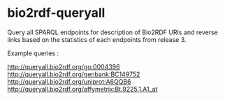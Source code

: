 bio2rdf-queryall
==================

Query all SPARQL endpoints for description of Bio2RDF URIs and reverse links 
based on the statistics of each endpoints from release 3.

Example queries :

http://queryall.bio2rdf.org/go:0004396
http://queryall.bio2rdf.org/genbank:BC149752
http://queryall.bio2rdf.org/uniprot:A6QQB6
http://queryall.bio2rdf.org/affymetrix:Bt.9225.1.A1_at
